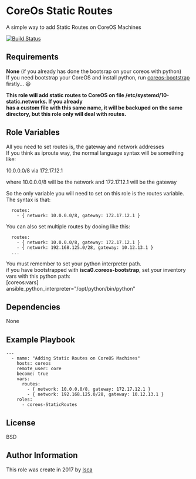 CoreOs Static Routes
=========

A simple way to add Static Routes on CoreOS Machines

[![Build Status](https://travis-ci.org/isca0/coreos-StaticRoutes.svg?branch=master)](https://travis-ci.org/isca0/coreos-StaticRoutes)

Requirements
------------

**None** (if you already has done the bootsrap on your coreos with python)  
If you need bootstrap your CoreOS and install python, run [coreos-bootstrap](https://galaxy.ansible.com/isca0/coreos-bootstrap/)
firstly... :smiley:

__This role will add static routes to CoreOS on file /etc/systemd/10-static.networks. If you already  
has a custom file with this same name, it will be backuped on the same directory, but this role only will deal with
routes.__


Role Variables
--------------

All you need to set routes is, the gateway and network addresses  
If you think as iproute way, the normal language syntax will be something like:  
 
10.0.0.0/8 via 172.17.12.1  
  
where 10.0.0.0/8 will be the network and 172.17.12.1 will be the gateway  
  
So the only variable you will need to set on this role is the routes variable.  
The syntax is that:  

```
  routes:
    - { network: 10.0.0.0/8, gateway: 172.17.12.1 }
```

You can also set multiple routes by dooing like this:
 
```
  routes:
    - { network: 10.0.0.0/8, gateway: 172.17.12.1 }
    - { network: 192.168.125.0/28, gateway: 10.12.13.1 }
  ...
```

You must remember to set your python interpreter path.  
if you have bootstrapped with **isca0.coreos-bootstrap**, set your inventory vars with this python path:  
[coreos:vars]  
ansible_python_interpreter="/opt/python/bin/python"  


Dependencies
------------

None

Example Playbook
----------------


```
---
  - name: "Adding Static Routes on CoreOS Machines"
    hosts: coreos
    remote_user: core
    become: true
    vars:
      routes:
        - { network: 10.0.0.0/8, gateway: 172.17.12.1 }
        - { network: 192.168.125.0/28, gateway: 10.12.13.1 }
    roles:
      - coreos-StaticRoutes
```

License
-------

BSD

Author Information
------------------

This role was create in 2017 by [Isca](https://isca.space)

